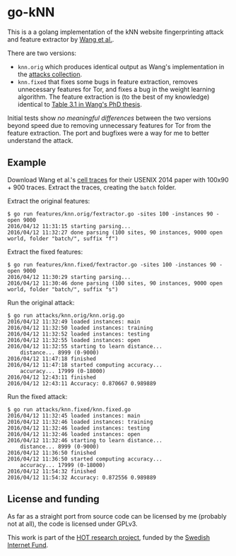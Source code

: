# go-kNN
This is a a golang implementation of the kNN website fingerprinting attack and feature extractor by
[Wang et al.](https://crysp.uwaterloo.ca/software/webfingerprint/).

There are two versions:

- `knn.orig` which produces identical output as Wang's implementation in the
[attacks collection](https://crysp.uwaterloo.ca/software/webfingerprint/attacks.zip).
- `knn.fixed` that fixes some bugs in feature extraction, removes unnecessary features for Tor,
and fixes a bug in the weight learning algorithm. The feature extraction is (to the best of my
  knowledge) identical to [Table 3.1 in Wang's PhD thesis](https://uwspace.uwaterloo.ca/bitstream/handle/10012/10123/Wang_Tao.pdf).

Initial tests show _no meaningful differences_ between the two versions beyond speed due to
removing unnecessary features for Tor from the feature extraction. The port and bugfixes were a
way for me to better understand the attack.

## Example
Download Wang et al.'s [cell traces](https://crysp.uwaterloo.ca/software/webfingerprint/knndata.zip)
 for their USENIX 2014 paper with 100x90 + 900 traces. Extract the traces, creating the `batch` folder. 

Extract the original features:

    $ go run features/knn.orig/fextractor.go -sites 100 -instances 90 -open 9000
    2016/04/12 11:31:15 starting parsing...
    2016/04/12 11:32:27 done parsing (100 sites, 90 instances, 9000 open world, folder "batch/", suffix "f")

Extract the fixed features:

    $ go run features/knn.fixed/fextractor.go -sites 100 -instances 90 -open 9000
    2016/04/12 11:30:29 starting parsing...
    2016/04/12 11:30:46 done parsing (100 sites, 90 instances, 9000 open world, folder "batch/", suffix "s")

Run the original attack:

    $ go run attacks/knn.orig/knn.orig.go
    2016/04/12 11:32:49 loaded instances: main
    2016/04/12 11:32:50 loaded instances: training
    2016/04/12 11:32:52 loaded instances: testing
    2016/04/12 11:32:55 loaded instances: open
    2016/04/12 11:32:55 starting to learn distance...
    	distance... 8999 (0-9000)
    2016/04/12 11:47:18 finished
    2016/04/12 11:47:18 started computing accuracy...
    	accuracy... 17999 (0-18000)
    2016/04/12 12:43:11 finished
    2016/04/12 12:43:11 Accuracy: 0.870667 0.989889

Run the fixed attack:

    $ go run attacks/knn.fixed/knn.fixed.go 
    2016/04/12 11:32:45 loaded instances: main
    2016/04/12 11:32:46 loaded instances: training
    2016/04/12 11:32:46 loaded instances: testing
    2016/04/12 11:32:46 loaded instances: open
    2016/04/12 11:32:46 starting to learn distance...
    	distance... 8999 (0-9000)
    2016/04/12 11:36:50 finished
    2016/04/12 11:36:50 started computing accuracy...
    	accuracy... 17999 (0-18000)
    2016/04/12 11:54:32 finished
    2016/04/12 11:54:32 Accuracy: 0.872556 0.989889


## License and funding
As far as a straight port from source code can be licensed by me (probably not at all),
the code is licensed under GPLv3.

This work is part of the [HOT research project](http://www.cs.kau.se/pulls/hot/), funded by the
 [Swedish Internet Fund](https://www.internetfonden.se/om/the-internet-fund/).
